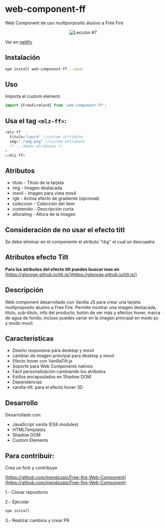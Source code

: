 # web-component-ff

Web Component de uso multiporposito alusivo a Free Fire

<p align="center">
  <img src="https://i.ibb.co/DVdq6ck/Free-Fire-Card.gif" alt="Lección #7" />
</p>

Ver en [netlify](https://mlz-freefire.netlify.app/)

## Instalación

```bash
npm install web-component-ff --save
```

## Uso
Importa el custom element:

```js
import {FreeFireCard} from 'web-component-ff';
```

## Usa el tag ```<mlz-ff>```:

```js
<mlz-ff
  titulo="Laura" //custom attribute
  img="./img.png" //custom attribute
  /* ...demás atributos */
>  
</mlz-ff>
```
## Atributos
+ titulo - Titulo de la tarjeta
+ img - Imagen destacada
+ movil - Imagen para vista movil
+ rgb - Activa efecto de gradiente (opcional)
+ coleccion - Colección del item
+ contenido - Descripción corta
+ alturaImg - Altura de la imagen

## Consideración de no usar el efecto titl
Se debe eliminar en el componente el atributo "rbg" el cual se descuadra 

## Atributos efecto Tilt
**Para los atributos del efecto tilt puedes buscar mas en** [https://gijsroge.github.io/tilt.js/](https://gijsroge.github.io/tilt.js/)

## Descripción
Web component desarrollado con Vanilla JS para crear una tarjeta multiproposito alusivo a Free Fire. Permite mostrar una imagen destacada, titulo, sub-titulo, info del producto, botón de ver más y efectos hover, marca de agua de fondo; incluso puedes variar en la imagen principal en modo pc y modo movil.

## Características
+ Diseño responsive para desktop y movil
+ cambiar de imagen principal para desktop y movil
+ Efecto hover con VanillaTilt.js
+ Soporte para Web Components nativos
+ Fácil personalización cambiando los atributos
+ Estilos encapsulados en Shadow DOM
+ Dependencias
+ vanilla-tilt: para el efecto hover 3D

## Desarrollo
Desarrollado con:

+ JavaScript vanila (ES6 modules)
+ HTMLTemplates
+ Shadow DOM
+ Custom Elements

## Para contribuir:

Crea un fork y contribuye

[https://github.com/mendozalz/Free-fire-Web-Component](https://github.com/mendozalz/Free-fire-Web-Component)


1.- Clonar repositorio 

2.- Ejecutar 
```bash 
npm install
```
3.- Realizar cambios y crear PR